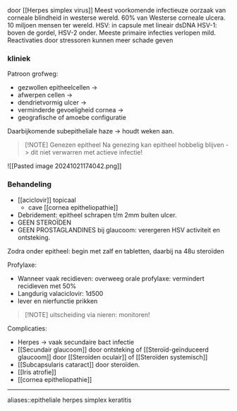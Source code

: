 door [[Herpes simplex virus]] 
Meest voorkomende infectieuze oorzaak van corneale blindheid in westerse wereld.
60% van Westerse corneale ulcera.
10 miljoen mensen ter wereld.
HSV: in capsule met lineair dsDNA
HSV-1: boven de gordel, HSV-2 onder.
Meeste primaire infecties verlopen mild.
Reactivaties door stressoren kunnen meer schade geven
### kliniek
Patroon grofweg: 
- gezwollen epitheelcellen -> 
- afwerpen cellen -> 
- dendrietvormig ulcer -> 
- verminderde gevoeligheid cornea -> 
- geografische of amoebe configuratie

Daarbijkomende subepitheliale haze -> houdt weken aan.

> [!NOTE] Genezen epitheel
Na genezing kan epitheel hobbelig blijven -> dit niet verwarren met actieve infectie!

![[Pasted image 20241021174042.png]]
### Behandeling
- [[aciclovir]] topicaal
	- cave [[cornea epitheliopathie]] 
- Debridement: epitheel schrapen t/m 2mm buiten ulcer.
- GEEN STEROÏDEN
- GEEN PROSTAGLANDINES bij glaucoom: verergeren HSV activiteit en ontsteking.

Zodra onder epitheel: begin met zalf en tabletten, daarbij na 48u steroïden

Profylaxe:
- Wanneer vaak recidieven: overweeg orale profylaxe: vermindert recidieven met 50%
- Langdurig valaciclovir: 1d500
- lever en nierfunctie prikken
> [!NOTE] uitscheiding via nieren: monitoren!

Complicaties:
- Herpes -> vaak secundaire bact infectie
- [[Secundair glaucoom]] door ontsteking of [[Steroïd-geïnduceerd glaucoom]] door [[Steroïden oculair]] of [[Steroïden systemisch]]
- [[Subcapsularis cataract]] door steroïden.
- [[Iris atrofie]]
- [[cornea epitheliopathie]]

--- 
aliases::epitheliale herpes simplex keratitis